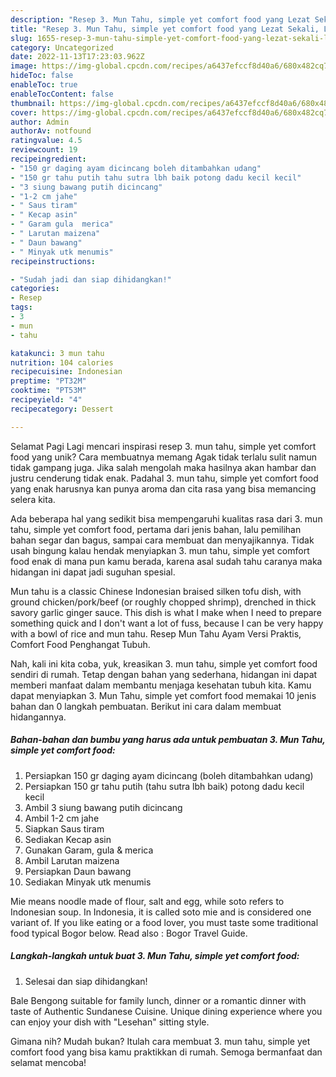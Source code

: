 ```yaml
---
description: "Resep 3. Mun Tahu, simple yet comfort food yang Lezat Sekali, Lezat"
title: "Resep 3. Mun Tahu, simple yet comfort food yang Lezat Sekali, Lezat"
slug: 1655-resep-3-mun-tahu-simple-yet-comfort-food-yang-lezat-sekali-lezat
category: Uncategorized
date: 2022-11-13T17:23:03.962Z
image: https://img-global.cpcdn.com/recipes/a6437efccf8d40a6/680x482cq70/3-mun-tahu-simple-yet-comfort-food-foto-resep-utama.jpg
hideToc: false
enableToc: true
enableTocContent: false
thumbnail: https://img-global.cpcdn.com/recipes/a6437efccf8d40a6/680x482cq70/3-mun-tahu-simple-yet-comfort-food-foto-resep-utama.jpg
cover: https://img-global.cpcdn.com/recipes/a6437efccf8d40a6/680x482cq70/3-mun-tahu-simple-yet-comfort-food-foto-resep-utama.jpg
author: Admin
authorAv: notfound
ratingvalue: 4.5
reviewcount: 19
recipeingredient:
- "150 gr daging ayam dicincang boleh ditambahkan udang"
- "150 gr tahu putih tahu sutra lbh baik potong dadu kecil kecil"
- "3 siung bawang putih dicincang"
- "1-2 cm jahe"
- " Saus tiram"
- " Kecap asin"
- " Garam gula  merica"
- " Larutan maizena"
- " Daun bawang"
- " Minyak utk menumis"
recipeinstructions:

- "Sudah jadi dan siap dihidangkan!"
categories:
- Resep
tags:
- 3
- mun
- tahu

katakunci: 3 mun tahu 
nutrition: 104 calories
recipecuisine: Indonesian
preptime: "PT32M"
cooktime: "PT53M"
recipeyield: "4"
recipecategory: Dessert

---
```



Selamat Pagi Lagi mencari inspirasi resep 3. mun tahu, simple yet comfort food yang unik? Cara membuatnya memang Agak tidak terlalu sulit namun tidak gampang juga. Jika salah mengolah maka hasilnya akan hambar dan justru cenderung tidak enak. Padahal 3. mun tahu, simple yet comfort food yang enak harusnya kan punya aroma dan cita rasa yang bisa memancing selera kita.


Ada beberapa hal yang sedikit bisa mempengaruhi kualitas rasa dari 3. mun tahu, simple yet comfort food, pertama dari jenis bahan, lalu pemilihan bahan segar dan bagus, sampai cara membuat dan menyajikannya. Tidak usah bingung kalau hendak menyiapkan 3. mun tahu, simple yet comfort food enak di mana pun kamu berada, karena asal sudah tahu caranya maka hidangan ini dapat jadi suguhan spesial.

Mun tahu is a classic Chinese Indonesian braised silken tofu dish, with ground chicken/pork/beef (or roughly chopped shrimp), drenched in thick savory garlic ginger sauce. This dish is what I make when I need to prepare something quick and I don&#39;t want a lot of fuss, because I can be very happy with a bowl of rice and mun tahu. Resep Mun Tahu Ayam Versi Praktis, Comfort Food Penghangat Tubuh.


Nah, kali ini kita coba, yuk, kreasikan 3. mun tahu, simple yet comfort food sendiri di rumah. Tetap dengan bahan yang sederhana, hidangan ini dapat memberi manfaat dalam membantu menjaga kesehatan tubuh kita. Kamu dapat menyiapkan 3. Mun Tahu, simple yet comfort food memakai 10 jenis bahan dan 0 langkah pembuatan. Berikut ini cara dalam membuat hidangannya.

<!--inarticleads1-->

##### Bahan-bahan dan bumbu yang harus ada untuk pembuatan 3. Mun Tahu, simple yet comfort food:

1. Persiapkan 150 gr daging ayam dicincang (boleh ditambahkan udang)
1. Persiapkan 150 gr tahu putih (tahu sutra lbh baik) potong dadu kecil kecil
1. Ambil 3 siung bawang putih dicincang
1. Ambil 1-2 cm jahe
1. Siapkan  Saus tiram
1. Sediakan  Kecap asin
1. Gunakan  Garam, gula &amp; merica
1. Ambil  Larutan maizena
1. Persiapkan  Daun bawang
1. Sediakan  Minyak utk menumis


Mie means noodle made of flour, salt and egg, while soto refers to Indonesian soup. In Indonesia, it is called soto mie and is considered one variant of. If you like eating or a food lover, you must taste some traditional food typical Bogor below. Read also : Bogor Travel Guide. 

<!--inarticleads2-->

##### Langkah-langkah untuk buat 3. Mun Tahu, simple yet comfort food:


1. Selesai dan siap dihidangkan!

Bale Bengong suitable for family lunch, dinner or a romantic dinner with taste of Authentic Sundanese Cuisine. Unique dining experience where you can enjoy your dish with &#34;Lesehan&#34; sitting style. 

Gimana nih? Mudah bukan? Itulah cara membuat 3. mun tahu, simple yet comfort food yang bisa kamu praktikkan di rumah. Semoga bermanfaat dan selamat mencoba!
